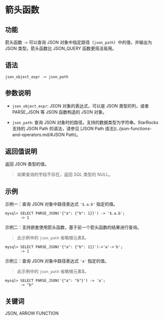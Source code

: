 # 箭头函数

## 功能

箭头函数 `->` 可以查询 JSON 对象中指定路径（`json_path`）中的值，并输出为 JSON 类型。箭头函数比 JSON_QUERY 函数更简洁易用。

## 语法

```Plain%20Text
json_object_expr -> json_path
```

## 参数说明

- `json_object_expr`: JSON 对象的表达式，可以是 JSON 类型的列，或者 PARSE_JSON 等 JSON 函数构造的 JSON 对象。

- `json_path`: 查询 JSON 对象时的路径。支持的数据类型为字符串。StarRocks 支持的 JSON Path 的语法，请参见 [JSON Path 语法](../json-functions-and-operators.md/#JSON Path)。

## 返回值说明

返回 JSON 类型的值。

> 如果查询的字段不存在，返回 SQL 类型的 NULL。

## 示例

示例一：查询 JSON 对象中路径表达式 `'$.a.b'` 指定的值。

```Plain%20Text
mysql> SELECT PARSE_JSON('{"a": {"b": 1}}') -> '$.a.b';
       -> 1
```

示例二：支持嵌套使用箭头函数，基于前一个箭头函数的结果进行查询。

> 此示例中的 `json_path` 省略根元素$。

```Plain%20Text
mysql> SELECT PARSE_JSON('{"a": {"b": 1}}')->'a'->'b';
       -> 1
```

示例三：查询 JSON 对象中路径表达式 `'a'` 指定的值。

> 此示例中的 `json_path` 省略根元素$。

```Plain%20Text
mysql> SELECT PARSE_JSON('{"a": "b"}') -> 'a';
       -> "b"
```

## 关键词

JSON, ARROW FUNCTION

